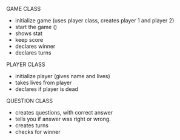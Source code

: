 

GAME CLASS
- initialize game (uses player class, creates player 1 and player 2) 
- start the game ()
- shows stat
- keep score
- declares winner
- declares turns
 
PLAYER CLASS
- initialize player (gives name and lives)
- takes lives from player 
- declares if player is dead



QUESTION CLASS
- creates questions, with correct answer
- tells you if answer was right or wrong. 
- creates turns
- checks for winner